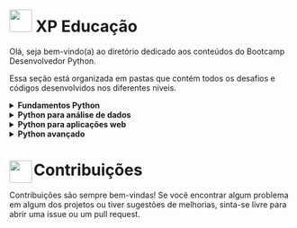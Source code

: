 # <img width=40 src="https://igtieadstorage.blob.core.windows.net/repositorio-imagens/Logo_Solida_Positiva.png"> XP Educação

Olá, seja bem-vindo(a) ao diretório dedicado aos conteúdos do Bootcamp Desenvolvedor Python.

Essa seção está organizada em pastas que contém todos os desafios e códigos desenvolvidos nos diferentes níveis.


<details>
  <summary><b>Fundamentos Python</b></summary>
  <br>Aqui você encontrará os conteúdos de nível básico que abordam os fundamentos da linguagem. Para visualizar os notebooks, basta clicar no título que faz referência ao assunto estudado e acompanhar o código:<br><br>
  
  * [Fundamentos](https://github.com/lucasferreira-lf00/python/blob/main/xpeducacao/01_fundamentos/01_fundamentosLinguagem.ipynb)
  
</details>

<details>
  <summary><b>Python para análise de dados</b></summary>
  
  Em breve!

</details>

<details>
  <summary><b>Python para aplicações web</b></summary>
  
  Em breve!

</details>

<details>
  <summary><b>Python avançado</b></summary>
  
  Em breve!

</details>

# <img align="left" width=40 src="https://i.postimg.cc/9XGKGFSN/contribution-icon-17-removebg-preview.png"> Contribuições

Contribuições são sempre bem-vindas! Se você encontrar algum problema em algum dos projetos ou tiver sugestões de melhorias, sinta-se livre para abrir uma issue ou um pull request.
